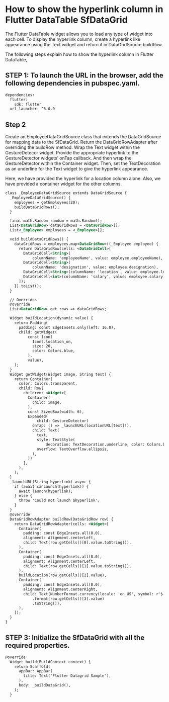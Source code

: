 # How to show the hyperlink column in Flutter DataTable SfDataGrid

The Flutter DataTable widget allows you to load any type of widget into each cell. To display the hyperlink column, create a hyperlink like appearance using the Text widget and return it in DataGridSource.buildRow.

The following steps explain how to show the hyperlink column in Flutter DataTable,

## STEP 1: To launch the URL in the browser, add the following dependencies in pubspec.yaml.
```xml
dependencies:
  flutter:
    sdk: flutter
  url_launcher: ^6.0.9
```

## Step 2
Create an EmployeeDataGridSource class that extends the DataGridSource for mapping data to the SfDataGrid. Return the DataGridRowAdapter after overriding the buildRow method. Wrap the Text widget within the GestureDetecor widget. Provide the appropriate hyperlink to the GestureDetector widgets’ onTap callback. And then wrap the GestureDetector within the Container widget. Then, set the TextDecoration as an underline for the Text widget to give the hyperlink appearance.

Here, we have provided the hyperlink for a location column alone. Also, we have provided a container widget for the other columns.

```xml
class _EmployeeDataGridSource extends DataGridSource {
  _EmployeeDataGridSource() {
    employees = getEmployees(20);
    buildDataGridRows();
  }

  final math.Random random = math.Random();
  List<DataGridRow> dataGridRows = <DataGridRow>[];
  List<_Employee> employees = <_Employee>[];

  void buildDataGridRows() {
    dataGridRows = employees.map<DataGridRow>((_Employee employee) {
      return DataGridRow(cells: <DataGridCell>[
        DataGridCell<String>(
            columnName: 'employeeName', value: employee.employeeName),
        DataGridCell<String>(
            columnName: 'designation', value: employee.designation),
        DataGridCell<String>(columnName: 'location', value: employee.location),
        DataGridCell<int>(columnName: 'salary', value: employee.salary),
      ]);
    }).toList();
  }

  // Overrides
  @override
  List<DataGridRow> get rows => dataGridRows;

  Widget buildLocation(dynamic value) {
    return Padding(
      padding: const EdgeInsets.only(left: 16.0),
      child: getWidget(
          const Icon(
            Icons.location_on,
            size: 20,
            color: Colors.blue,
          ),
          value),
    );
  }
  Widget getWidget(Widget image, String text) {
    return Container(
      color: Colors.transparent,
      child: Row(
        children: <Widget>[
          Container(
            child: image,
          ),
          const SizedBox(width: 6),
          Expanded(
              child: GestureDetector(
            onTap: () => _launchURL(locationURL[text]!),
            child: Text(
              text,
              style: TextStyle(
                  decoration: TextDecoration.underline, color: Colors.blue),
              overflow: TextOverflow.ellipsis,
            ),
          ))
        ],
      ),
    );
  }
  _launchURL(String hyperlink) async {
    if (await canLaunch(hyperlink)) {
      await launch(hyperlink);
    } else {
      throw 'Could not launch $hyperlink';
    }
  }
  @override
  DataGridRowAdapter buildRow(DataGridRow row) {
    return DataGridRowAdapter(cells: <Widget>[
      Container(
        padding: const EdgeInsets.all(8.0),
        alignment: Alignment.centerLeft,
        child: Text(row.getCells()[0].value.toString()),
      ),
      Container(
        padding: const EdgeInsets.all(8.0),
        alignment: Alignment.centerLeft,
        child: Text(row.getCells()[1].value.toString()),
      ),
      buildLocation(row.getCells()[2].value),
      Container(
        padding: const EdgeInsets.all(8.0),
        alignment: Alignment.centerRight,
        child: Text(NumberFormat.currency(locale: 'en_US', symbol: r'$')
            .format(row.getCells()[3].value)
            .toString()),
      ),
    ]);
  }
}
```

## STEP 3: Initialize the SfDataGrid with all the required properties. 

```xml
@override
  Widget build(BuildContext context) {
    return Scaffold(
      appBar: AppBar(
        title: Text('Flutter Datagrid Sample'),
      ),
      body: _buildDataGrid(),
    );
  }
```
 

